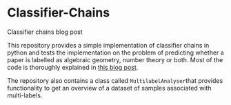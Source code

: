 # Classifier-Chains
Classifier chains blog post 

This repository provides a simple implementation of classifier chains in python and tests the implementation on the problem of 
predicting whether a paper is labelled as algebraic geometry, number theory or both. Most of the code is thoroughly explained in [this blog post](https://olivereanderson.github.io/2019/05/21/Multi-label-classification-and-esoteric-text-preparation.html). 

The repository also contains a class called `MultilabelAnalyser`that provides functionality to get an overview of a dataset of samples 
associated with multi-labels. 






